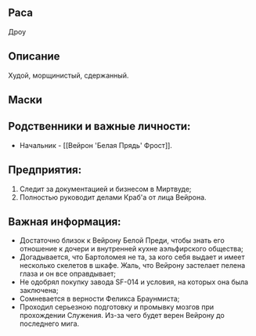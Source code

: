 ## Раса
Дроу
## Описание
Худой, морщинистый, сдержанный. 

## Маски

## Родственники и важные личности:
* Начальник - [[Вейрон 'Белая Прядь' Фрост]].

## Предприятия:
1. Следит за документацией и бизнесом в Миртвуде;
2. Полностью руководит делами Краб'а от лица Вейрона.

## Важная информация:
* Достаточно близок к Вейрону Белой Преди, чтобы знать его отношение к дочери и внутренней кухне аэльфирского общества;
* Догадывается, что Бартоломея не та, за кого себя выдает и имеет несколько скелетов в шкафе. Жаль, что Вейрону застелает пелена глаза и он все оправдывает;
* Не одобрял покупку завода SF-014 и условия, на которых она была заключена;
* Сомневается в верности Феликса Браунмиста;
* Проходил серьезною подготовку и промывку мозгов при прохождении Служения. Из-за чего будет верен Вейрону до последнего мига.